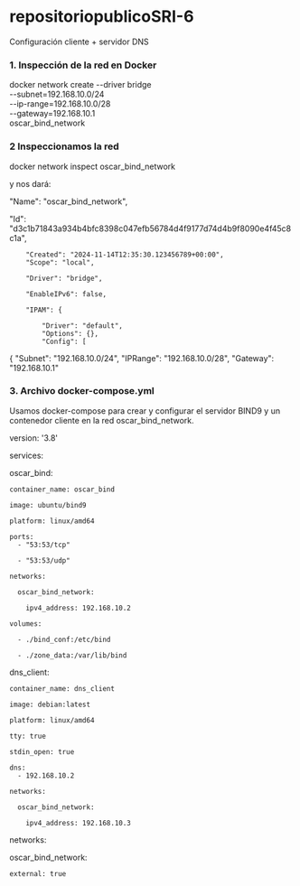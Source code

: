 # repositoriopublicoSRI-6
Configuración cliente + servidor DNS

### 1. Inspección de la red en Docker
docker network create --driver bridge \
  --subnet=192.168.10.0/24 \
  --ip-range=192.168.10.0/28 \
  --gateway=192.168.10.1 \
  oscar_bind_network
### 2 Inspeccionamos la red
docker network inspect oscar_bind_network

y nos dará: 

"Name": "oscar_bind_network",

"Id": "d3c1b71843a934b4bfc8398c047efb56784d4f9177d74d4b9f8090e4f45c8c1a",

        "Created": "2024-11-14T12:35:30.123456789+00:00",
        "Scope": "local",
        
        "Driver": "bridge",
        
        "EnableIPv6": false,
        
        "IPAM": {
        
            "Driver": "default",
            "Options": {},
            "Config": [
{
                    "Subnet": "192.168.10.0/24",
                    "IPRange": "192.168.10.0/28",
                    "Gateway": "192.168.10.1"
### 3. Archivo docker-compose.yml
Usamos docker-compose para crear y configurar el servidor BIND9 y un contenedor cliente en la red oscar_bind_network.

version: '3.8'

services:

  oscar_bind:
  
    container_name: oscar_bind
    
    image: ubuntu/bind9
    
    platform: linux/amd64
    
    ports:
      - "53:53/tcp"
      
      - "53:53/udp"
      
    networks:
    
      oscar_bind_network:
      
        ipv4_address: 192.168.10.2
        
    volumes:
    
      - ./bind_conf:/etc/bind
      
      - ./zone_data:/var/lib/bind

  dns_client:
  
    container_name: dns_client
    
    image: debian:latest
    
    platform: linux/amd64
    
    tty: true
    
    stdin_open: true
    
    dns:
      - 192.168.10.2
      
    networks:
    
      oscar_bind_network:
      
        ipv4_address: 192.168.10.3

networks:

  oscar_bind_network:
  
    external: true





